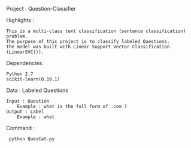 Project : Question-Classifier

Highlights :

    This is a multi-class text classification (sentence classification) problem.
    The purpose of this project is to classify labeled Questions.
    The model was built with Linear Support Vector Classification (LinearSVC()).

Dependencies:

    Python 2.7 
    scikit-learn(0.19.1)
    
Data : Labeled Questions

    Input : Question    
        Example : what is the full form of .com ?
    Output : Label
        Example : what
        
Command :

     python QuesCat.py
